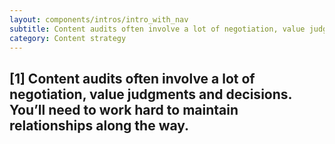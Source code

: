 ```yaml
---
layout: components/intros/intro_with_nav
subtitle: Content audits often involve a lot of negotiation, value judgments and decisions. You’ll need to work hard to maintain relationships along the way.
category: Content strategy
---
```


## [1] Content audits often involve a lot of negotiation, value judgments and decisions. You’ll need to work hard to maintain relationships along the way.
